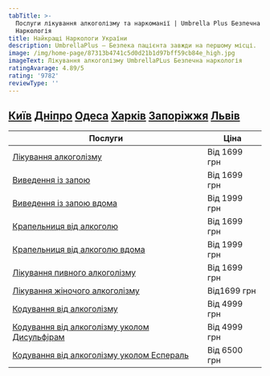 ```yaml
---
tabTitle: >-
  Послуги лікування алкоголізму та наркоманії | Umbrella Plus Безпечна
  Наркологія
title: Найкращі Наркологи України
description: UmbrellaPlus — Безпека пацієнта завжди на першому місці.
image: /img/home-page/87313b4741c5d0d21b1d97bff59cb84e_high.jpg
imageText: Лікування алкоголізму UmbrellaPLus Безпечна наркологія
ratingAvarage: 4.89/5
rating: '9782'
reviewType: ''
---
```


## **[Київ](https://umbrella-plus.com.ua/uk/kiev/) [Дніпро](https://umbrella-plus.com.ua/uk/dnepr/) [Одеса](https://umbrella-plus.com.ua/uk/lechenie-alc/) [Харків](https://umbrella-plus.com.ua/uk/kharkiv/) [Запоріжжя](https://umbrella-plus.com.ua/uk/zaporozie/) [Львів](https://umbrella-plus.com.ua/uk/lviv/)**

| Послуги                                                                                           | Ціна         |
| ------------------------------------------------------------------------------------------------- | ------------ |
| [Лікування алкоголізму](lechenie-alkogolizma-ua)                                                  | Від 1699 грн |
| [Виведення із запою](Vivod-iz-zapoia-UmbrellaPlus-ua)                                             | Від 1699 грн |
| [Виведення із запою вдома](Vivod-iz-zapoia-na-domy-UmbrellaPlus-ua)                               | Від 1999 грн |
| [Крапельниця від алкоголю](Kapelnica_ot_alkogola_UmbrellaPlus-ua)                                 | Від 1699 грн |
| [Крапельниця від алкоголю вдома](Kapelnica_ot_alkogola_na_domy_umbrellaplus-ua)                   | Від 1999 грн |
| [Лікування пивного алкоголізму](lechenie-pivnogo-alkogolizma-umbrellaplus-ua)                     | Від 1699 грн |
| [Лікування жіночого алкоголізму](lechenie-jenskogo-alkogolizma-umbrellaplus-ua)                   | Від1699 грн  |
| [Кодування від алкоголізму](kodirovka-ot-alkogolia-umbrellaplus-ua)                               | Від 4999 грн |
| [Кодування від алкоголізму уколом Дисульфірам](kodirovka-ot-alkogolia-disulfiram-umbrellaplus-ua) | Від 4999 грн |
| [Кодування від алкоголізму уколом Еспераль](kodirovka-ot-alkogolizma-espiarl-umbrellaplus-ua)     | Від 6500 грн |
